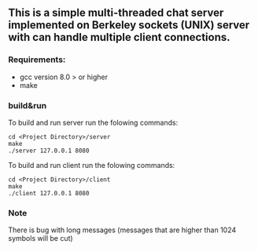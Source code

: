 ## This is a simple multi-threaded chat server implemented on Berkeley sockets (UNIX) server with can handle multiple client connections.

### Requirements:
 - gcc version 8.0 > or higher
 - make

### build&run
To build and run server run the folowing commands:
```
cd <Project Directory>/server
make
./server 127.0.0.1 8080
```

To build and run client run the folowing commands:
```
cd <Project Directory>/client
make
./client 127.0.0.1 8080
```

### Note
There is bug with long messages (messages that are higher than 1024 symbols will be cut)
